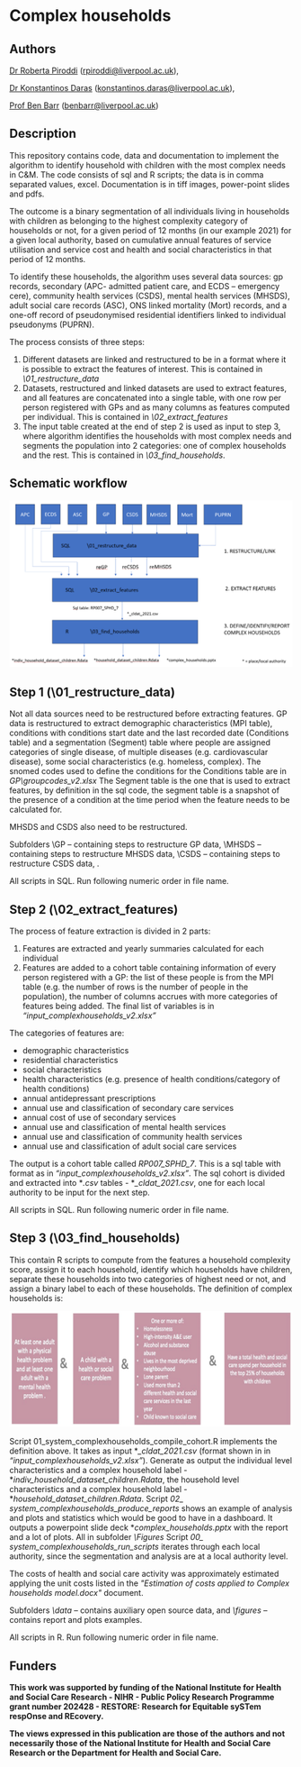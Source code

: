 # Complex households
## Authors 
[Dr Roberta Piroddi](https://www.liverpool.ac.uk/population-health/staff/roberta-piroddi/) (rpiroddi@liverpool.ac.uk),

[Dr Konstantinos Daras](https://www.liverpool.ac.uk/population-health/staff/konstantinos-daras/) (konstantinos.daras@liverpool.ac.uk),

[Prof Ben Barr](https://www.liverpool.ac.uk/population-health/staff/benjamin-barr/) (benbarr@liverpool.ac.uk) 

## Description 
This repository contains code, data and documentation to implement the algorithm to identify household with children with the most complex needs in C&M. The code consists of sql and R scripts; the data is in comma separated values, excel. Documentation is in tiff images, power-point slides and pdfs.

The outcome is a binary segmentation of all individuals living in households with children as belonging to the highest complexity category of households or not, for a given period of 12 months (in our example 2021) for a given local authority, based on cumulative annual features of service utilisation and service cost and health and social characteristics in that period of 12 months. 

To identify these households, the algorithm uses several data sources: gp records, secondary (APC- admitted patient care, and ECDS – emergency cere), community health services (CSDS), mental health services (MHSDS), adult social care records (ASC), ONS linked mortality (Mort) records, and a one-off record of pseudonymised residential identifiers linked to individual pseudonyms (PUPRN).

The process consists of three steps: 
1. Different datasets are linked and restructured to be in a format where it is possible to extract the features of interest. This is contained in *\01_restructure_data* 
2. Datasets, restructured and linked datasets are used to extract features, and all features are concatenated into a single table, with one row per person registered with GPs and as many columns as features computed per individual. This is contained in *\02_extract_features*
3. The input table created at the end of step 2 is used as input to step 3, where algorithm identifies the households with most complex needs and segments the population into 2 categories: one of complex households and the rest. This is contained in *\03_find_households*.

## Schematic workflow
![alt text](Complex_HH_workflow.png)

## Step 1 (\01_restructure_data)
Not all data sources need to be restructured before extracting features.
GP data is restructured to extract demographic characteristics (MPI table), conditions with conditions start date and the last recorded date (Conditions table) and a segmentation (Segment) table where people are assigned categories of single disease, of multiple diseases (e.g. cardiovascular disease), some social characteristics (e.g. homeless, complex).
The snomed codes used to define the conditions for the Conditions table are in *GP\groupcodes_v2.xlsx*
The Segment table is the one that is used to extract features, by definition in the sql code, the segment table is a snapshot of the presence of a condition at the time period when the feature needs to be calculated for.

MHSDS and CSDS also need to be restructured.

Subfolders \GP – containing steps to restructure GP data, \MHSDS – containing steps to restructure MHSDS data, \CSDS – containing steps to restructure CSDS data, .

All scripts in SQL. Run following numeric order in file name. 

## Step 2 (\02_extract_features)
The process of feature extraction is divided in 2 parts:

1. Features are extracted and yearly summaries calculated for each individual
2. Features are added to a cohort table containing information of every person registered with a GP: the list of these people is from the MPI table (e.g. the number of rows is the number of people in the population), the number of columns accrues with more categories of features being added. The final list of variables is in *“input_complexhouseholds_v2.xlsx”*

 The categories of features are:
- demographic characteristics
- residential characteristics
- social characteristics
- health characteristics (e.g. presence of health conditions/category of health conditions)
- annual antidepressant prescriptions
- annual use and classification of secondary care services
- annual cost of use of secondary services
- annual use and classification of mental health services
- annual use and classification of community health services
- annual use and classification of adult social care services

The output is a cohort table called *RP007_SPHD_7*. This is a sql table with format as in *“input_complexhouseholds_v2.xlsx”*. 
The sql cohort is divided and extracted into **.csv* tables - **_cldat_2021.csv*, one for each local authority to be input for the next step.

All scripts in SQL. Run following numeric order in file name. 

## Step 3 (\03_find_households)
This contain R scripts to compute from the features a household complexity score, assign it to each household, identify which households have children, separate these households into two categories of highest need or not, and assign a binary label to each of these households.
The definition of complex households is:

![alt text](CHH_definition.png)

Script 01_system_complexhouseholds_compile_cohort.R implements the definition above. It takes as input **_cldat_2021.csv* (format shown in in *“input_complexhouseholds_v2.xlsx”*). 
Generate as output the individual level characteristics and a complex household label - **indiv_household_dataset_children.Rdata*, the household level characteristics and a complex household label - **household_dataset_children.Rdata*.
Script *02_ system_complexhouseholds_produce_reports* shows an example of analysis and plots and statistics which would be good to have in a dashboard. It outputs a powerpoint slide deck **complex_households.pptx* with the report and a lot of plots. All in subfolder *\Figures* Script *00_ system_complexhouseholds_run_scripts* iterates through each local authority, since the segmentation and analysis are at a local authority level.

The costs of health and social care activity was approximately estimated applying the unit costs listed in the *"Estimation of costs applied to Complex households model.docx"* document.

Subfolders *\data* – contains auxiliary open source data, and *\figures* – contains report and plots examples.

All scripts in R. Run following numeric order in file name. 

## Funders
**This work was supported by funding of the National Institute for Health and Social Care Research - NIHR - Public Policy Research Programme grant number 202428 - RESTORE: Research for Equitable sySTem respOnse and REcovery.**


**The views expressed in this publication are those of the authors and not necessarily those of the National Institute for Health and Social Care Research or the Department for Health and Social Care.**

